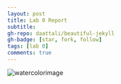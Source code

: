 ```yaml
---
layout: post
title: Lab 0 Report
subtitle:
gh-repo: daattali/beautiful-jekyll
gh-badge: [star, fork, follow]
tags: [lab 0]
comments: true
---
```


![watercolorimage](austraea.github.io/assets/watercolorimage.jpg)
